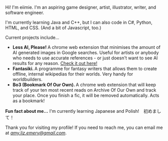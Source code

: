 Hi! I'm eiimie. I'm an aspiring game designer, artist, illustrator, writer, and software engineer. 

I'm currently learning Java and C++, but I can also code in C#, Python, HTML, and CSS. (And a bit of Javascript, too.)

Current projects include... 
- <b> Less AI, Please! </b> A chrome web extension that minimises the amount of AI generated images in Google searches. Useful for artists or anybody who needs to use accurate references - or just doesn't want to see AI results for any reason. <a href="https://github.com/eiimie/lessAIplease/tree/main">Check it out here!</a>
- <b> Fantasiki. </b> A programme for fantasy writers that allows them to create offline, internal wikipedias for their worlds. Very handy for worldbuilders.
- <b> Bo3 (Bookmark Of Our Own). </b> A chrome web extension that will keep track of your ten most recent reads on Archive Of Our Own and track your place. Once you finish a fic, it will be removed automatically. Acts as a bookmark! 

<b>Fun fact about me...</b>
I'm currently learning Japanese and Polish!　初めまして！

Thank you for visiting my profile! 
If you need to reach me, you can email me at <i>amy.liz.emery@gmail.com</i>.
